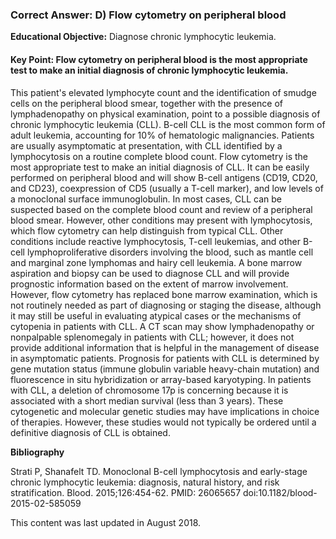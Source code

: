 
### Correct Answer: D) Flow cytometry on peripheral blood 

**Educational Objective:** Diagnose chronic lymphocytic leukemia.

#### **Key Point:** Flow cytometry on peripheral blood is the most appropriate test to make an initial diagnosis of chronic lymphocytic leukemia.

This patient's elevated lymphocyte count and the identification of smudge cells on the peripheral blood smear, together with the presence of lymphadenopathy on physical examination, point to a possible diagnosis of chronic lymphocytic leukemia (CLL). B-cell CLL is the most common form of adult leukemia, accounting for 10% of hematologic malignancies. Patients are usually asymptomatic at presentation, with CLL identified by a lymphocytosis on a routine complete blood count. Flow cytometry is the most appropriate test to make an initial diagnosis of CLL. It can be easily performed on peripheral blood and will show B-cell antigens (CD19, CD20, and CD23), coexpression of CD5 (usually a T-cell marker), and low levels of a monoclonal surface immunoglobulin. In most cases, CLL can be suspected based on the complete blood count and review of a peripheral blood smear. However, other conditions may present with lymphocytosis, which flow cytometry can help distinguish from typical CLL. Other conditions include reactive lymphocytosis, T-cell leukemias, and other B-cell lymphoproliferative disorders involving the blood, such as mantle cell and marginal zone lymphomas and hairy cell leukemia.
A bone marrow aspiration and biopsy can be used to diagnose CLL and will provide prognostic information based on the extent of marrow involvement. However, flow cytometry has replaced bone marrow examination, which is not routinely needed as part of diagnosing or staging the disease, although it may still be useful in evaluating atypical cases or the mechanisms of cytopenia in patients with CLL.
A CT scan may show lymphadenopathy or nonpalpable splenomegaly in patients with CLL; however, it does not provide additional information that is helpful in the management of disease in asymptomatic patients.
Prognosis for patients with CLL is determined by gene mutation status (immune globulin variable heavy-chain mutation) and fluorescence in situ hybridization or array-based karyotyping. In patients with CLL, a deletion of chromosome 17p is concerning because it is associated with a short median survival (less than 3 years). These cytogenetic and molecular genetic studies may have implications in choice of therapies. However, these studies would not typically be ordered until a definitive diagnosis of CLL is obtained.

**Bibliography**

Strati P, Shanafelt TD. Monoclonal B-cell lymphocytosis and early-stage chronic lymphocytic leukemia: diagnosis, natural history, and risk stratification. Blood. 2015;126:454-62. PMID: 26065657 doi:10.1182/blood-2015-02-585059

This content was last updated in August 2018.